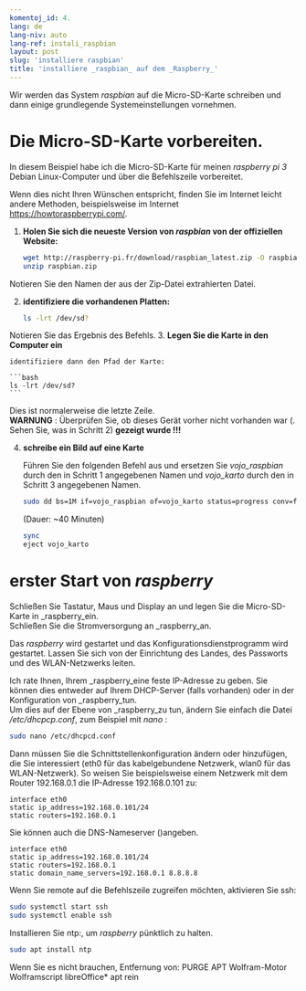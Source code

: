 ```yaml
---
komentoj_id: 4.
lang: de
lang-niv: auto
lang-ref: instali_raspbian
layout: post
slug: 'installiere raspbian'
title: 'installiere _raspbian_ auf dem _Raspberry_'
---
```


Wir werden das System _raspbian_ auf die Micro-SD-Karte schreiben und dann einige grundlegende Systemeinstellungen vornehmen. 


# Die Micro-SD-Karte vorbereiten.

In diesem Beispiel habe ich die Micro-SD-Karte für meinen _raspberry pi 3_ Debian Linux-Computer und über die Befehlszeile vorbereitet.

Wenn dies nicht Ihren Wünschen entspricht, finden Sie im Internet leicht andere Methoden, beispielsweise im Internet <https://howtoraspberrypi.com/>.

 1. **Holen Sie sich die neueste Version von _raspbian_ von der offiziellen Website:**



    ```bash
    wget http://raspberry-pi.fr/download/raspbian_latest.zip -O raspbian.zip
    unzip raspbian.zip
    ```
Notieren Sie den Namen der aus der Zip-Datei extrahierten Datei.
    
 2. **identifiziere die vorhandenen Platten:**


    
    ```bash
    ls -lrt /dev/sd?
    ```
Notieren Sie das Ergebnis des Befehls.
3. **Legen Sie die Karte in den Computer ein**
    
    identifiziere dann den Pfad der Karte:
    
    ```bash
    ls -lrt /dev/sd?
    ```
Dies ist normalerweise die letzte Zeile.  
    **WARNUNG** : Überprüfen Sie, ob dieses Gerät vorher nicht vorhanden war \(. Sehen Sie, was in Schritt 2\) **gezeigt wurde !!!**

 4. **schreibe ein Bild auf eine Karte**



    Führen Sie den folgenden Befehl aus und ersetzen Sie _vojo\_raspbian_ durch den in Schritt 1 angegebenen Namen und _vojo\_karto_ durch den in Schritt 3 angegebenen Namen.
    
    ```bash
    sudo dd bs=1M if=vojo_raspbian of=vojo_karto status=progress conv=fsync
    ```
    (Dauer: ~40 Minuten)
    
    ```bash
    sync
    eject vojo_karto
    ``` 


# erster Start von _raspberry_
Schließen Sie Tastatur, Maus und Display an und legen Sie die Micro-SD-Karte in _raspberry_ein.  
Schließen Sie die Stromversorgung an _raspberry_an.

Das _raspberry_ wird gestartet und das Konfigurationsdienstprogramm wird gestartet. Lassen Sie sich von der Einrichtung des Landes, des Passworts und des WLAN-Netzwerks leiten.

Ich rate Ihnen, Ihrem _raspberry_eine feste IP-Adresse zu geben. Sie können dies entweder auf Ihrem DHCP-Server (falls vorhanden) oder in der Konfiguration von _raspberry_tun.  
Um dies auf der Ebene von _raspberry_zu tun, ändern Sie einfach die Datei _/etc/dhcpcp.conf_, zum Beispiel mit _nano_ :

```bash
sudo nano /etc/dhcpcd.conf
```

Dann müssen Sie die Schnittstellenkonfiguration ändern oder hinzufügen, die Sie interessiert (eth0 für das kabelgebundene Netzwerk, wlan0 für das WLAN-Netzwerk). So weisen Sie beispielsweise einem Netzwerk mit dem Router 192.168.0.1 die IP-Adresse 192.168.0.101 zu:

```
interface eth0
static ip_address=192.168.0.101/24
static routers=192.168.0.1
```
Sie können auch die DNS-Nameserver ()angeben. 

```
interface eth0
static ip_address=192.168.0.101/24
static routers=192.168.0.1
static domain_name_servers=192.168.0.1 8.8.8.8
```
Wenn Sie remote auf die Befehlszeile zugreifen möchten, aktivieren Sie ssh:

```bash
sudo systemctl start ssh
sudo systemctl enable ssh
```

Installieren Sie ntp:, um _raspberry_ pünktlich zu halten.

```bash
sudo apt install ntp
```

Wenn Sie es nicht brauchen, Entfernung von:
PURGE APT Wolfram-Motor Wolframscript libreOffice*
apt rein
